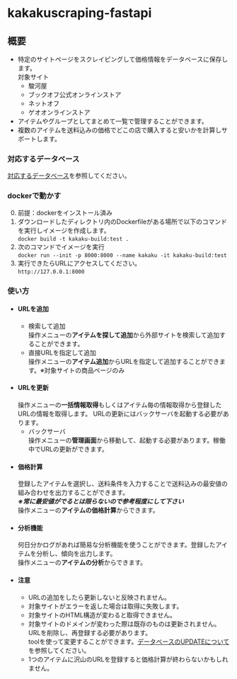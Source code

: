# kakakuscraping-fastapi

## 概要
+ 特定のサイトページをスクレイピングして価格情報をデータベースに保存します。<br>
    対象サイト
     + 駿河屋
     + ブックオフ公式オンラインストア
     + ネットオフ
     + ゲオオンラインストア
+ アイテムやグループとしてまとめて一覧で管理することができます。
+ 複数のアイテムを送料込みの価格でどこの店で購入すると安いかを計算しサポートします。

### 対応するデータベース
[対応するデータベース](docs/database/SUPPORTED-DB.md)を参照してください。

### dockerで動かす
0. 前提：dockerをインストール済み
1. ダウンロードしたディレクトリ内のDockerfileがある場所で以下のコマンドを実行しイメージを作成します。<br>
   `docker build -t kakaku-build:test .`
2. 次のコマンドでイメージを実行<br>
   `docker run --init -p 8000:8000 --name kakaku -it kakaku-build:test`
3. 実行できたらURLにアクセスしてください。<br>
   `http://127.0.0.1:8000`

### 使い方
+ #### URLを追加<br>
  + 検索して追加<br>
    操作メニューの**アイテムを探して追加**から外部サイトを検索して追加することができます。
  + 直接URLを指定して追加<br>
    操作メニューの**アイテム追加**からURLを指定して追加することができます。※対象サイトの商品ページのみ
+ #### URLを更新<br>
  操作メニューの**一括情報取得**もしくはアイテム毎の情報取得から登録したURLの情報を取得します。
  URLの更新にはバックサーバを起動する必要があります。
  + バックサーバ<br>
    操作メニューの**管理画面**から移動して、起動する必要があります。稼働中でURLの更新ができます。
+ #### 価格計算<br>
  登録したアイテムを選択し、送料条件を入力することで送料込みの最安値の組み合わせを出力することができます。<br>
  ***※常に最安値がでるとは限らないので参考程度にして下さい***<br>
  操作メニューの**アイテムの価格計算**からできます。
+ #### 分析機能<br>
  何日分かログがあれば簡易な分析機能を使うことができます。登録したアイテムを分析し、傾向を出力します。<br>
  操作メニューの**アイテムの分析**からできます。
+ #### 注意<br>
  + URLの追加をしたら更新しないと反映されません。
  + 対象サイトがエラーを返した場合は取得に失敗します。
  + 対象サイトのHTML構造が変わると取得できません。
  + 対象サイトのドメインが変わった際は既存のものは更新されません。URLを削除し、再登録する必要があります。<br>
  toolを使って変更することができます。[データベースのUPDATEについて](docs/database/UPDATED.md)を参照してください。
  + 1つのアイテムに沢山のURLを登録すると価格計算が終わらないかもしれません。
